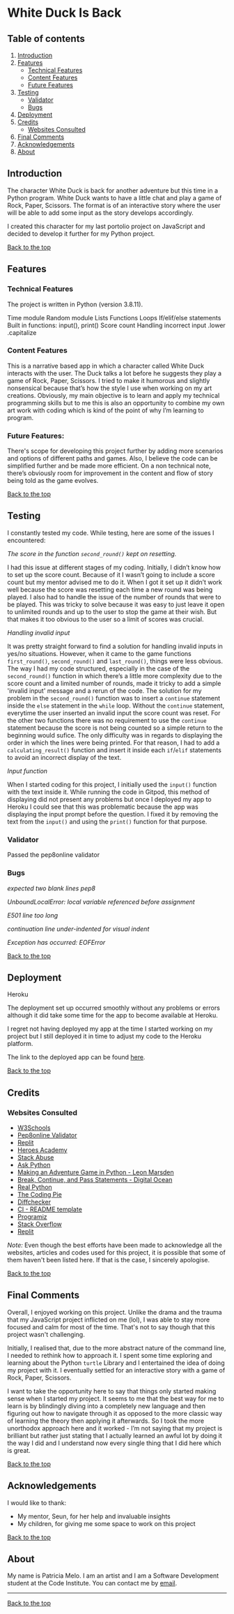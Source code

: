 # White Duck Is Back


## Table of contents

1. [Introduction](#introduction)
1. [Features](#features)
    * [Technical Features](#technical-features)
    * [Content Features](#content-features)	
    * [Future Features](#future-features)
1. [Testing](#testing)
    * [Validator](#validator)
    * [Bugs](#bugs)
1. [Deployment](#deployment)
1. [Credits](#credits)
    * [Websites Consulted](#websites-consulted)
1. [Final Comments](#final-comments)
1. [Acknowledgements](#acknowledgements)
1. [About](#about)


## Introduction </a>

The character White Duck is back for another adventure but this time in a Python program. White Duck wants to have a little chat and play a game of Rock, Paper, Scissors. The format is of an interactive story where the user will be able to add some input as the story develops accordingly. 

I created this character for my last portolio project on JavaScript and decided to develop it further for my Python project.

[Back to the top](#white-duck-is-back)

## Features

### Technical Features

The project is written in Python (version 3.8.11).

Time module
Random module
Lists
Functions
Loops
If/elif/else statements
Built in functions: input(), print()
Score count
Handling incorrect input
.lower
.capitalize

### Content Features

This is a narrative based app in which a character called White Duck interacts with the user. The Duck talks a lot before he suggests they play a game of Rock, Paper, Scissors. I tried to make it humorous and slightly nonsensical because that’s how the style I use when working on my art creations. Obviously, my main objective is to learn and apply my technical programming skills but to me this is also an opportunity to combine my own art work with coding which is kind of the point of why I’m learning to program. 

### Future Features:

There's scope for developing this project further by adding more scenarios and options of different paths and games. 
Also, I believe the code can be simplified further and be made more efficient.
On a non technical note, there’s obviously room for improvement in the content and flow of story being told as the game evolves.  

    
[Back to the top](#white-duck-is-back)

## Testing

I constantly tested my code. While testing, here are some of the issues I encountered:

*The score in the function `second_round()` kept on resetting.*

I had this issue at different stages of my coding. Initially, I didn’t know how to set up the score count. Because of it I wasn’t going to include a score count but my mentor advised me to do it. When I got it set up it didn’t work well because the score was resetting each time a new round was being played. I also had to handle the issue of the number of rounds that were to be played. This was tricky to solve because it was easy to just leave it open to unlimited rounds and up to the user to stop the game at their wish. But that makes it too obvious to the user so a limit of scores was crucial.

*Handling invalid input*

It was pretty straight forward to find a solution for handling invalid inputs in yes/no situations. However, when it came to the game functions `first_round()`, `second_round()` and `last_round()`, things were less obvious. The way I had my code structured, especially in the case of the `second_round()` function in which there’s a little more complexity due to the score count and a limited number of rounds, made it tricky to add a simple 'invalid input' message and a rerun of the code. The solution for my problem in the `second_round()` function was to insert a `continue` statement inside the `else` statement in the `while` loop. Without the `continue` statement, everytime the user inserted an invalid input the score count was reset. For the other two functions there was no requirement to use the `continue` statement because the score is not being counted so a simple return to the beginning would sufice. The only difficulty was in regards to displaying the order in which the lines were being printed. For that reason, I had to add a `calculating_result()` function and insert it inside each `if`/`elif` statements to avoid an incorrect display of the text.  

*Input function*

When I started coding for this project, I initially used the `input()` function with the text inside it. While running the code in Gitpod, this method of displaying did not present any problems but once I deployed my app to Heroku I could see that this was problematic because the app was displaying the input prompt before the question. I fixed it by removing the text from the `input()` and using the `print()` function for that purpose.



### Validator

Passed the pep8online validator

### Bugs

*expected two blank lines pep8*

*UnboundLocalError: local variable referenced before assignment*

*E501 line too long*

*continuation line under-indented for visual indent*

*Exception has occurred: EOFError*


[Back to the top](#white-duck-is-back)

## Deployment </a>

Heroku

The deployment set up occurred smoothly without any problems or errors although it did take some time for the app to become available at Heroku.

I regret not having deployed my app at the time I started working on my project but I still deployed it in time to adjust my code to the Heroku platform. 

The link to the deployed app can be found [here](https://white-duck-is-back.herokuapp.com/).

[Back to the top](#white-duck-is-back)


## Credits


### Websites Consulted

* [W3Schools](https://www.w3schools.com/)
* [Pep8online Validator](http://pep8online.com/)
* [Replit](https://replit.com/)
* [Heroes Academy](https://intropython-fall2016.readthedocs.io/en/latest/tutorials/index.html)
* [Stack Abuse](https://stackabuse.com/getting-user-input-in-python/)
* [Ask Python](https://www.askpython.com/python/text-based-adventure-game)
* [Making an Adventure Game in Python - Leon Marsden](https://www.youtube.com/watch?v=EbAdsK8s0-U)
* [Break, Continue, and Pass Statements - Digital Ocean](https://www.digitalocean.com/community/tutorials/how-to-use-break-continue-and-pass-statements-when-working-with-loops-in-python-3)
* [Real Python](https://realpython.com/python-rock-paper-scissors/)
* [The Coding Pie](https://thecodingpie.com/post/make-your-own-text-based-adventure-game-in-python3)
* [Diffchecker](https://www.diffchecker.com/diff)
* [CI - README template](https://github.com/Code-Institute-Solutions/readme-template)
* [Programiz](https://www.programiz.com/python-programming/modules)
* [Stack Overflow](http://stackoverflow.com)
* [Replit](https://replit.com/)

*Note:* Even though the best efforts have been made to acknowledge all the websites, articles and codes used for this project, it is possible that some of them haven't been listed here. If that is the case, I sincerely apologise. 

[Back to the top](#white-duck-is-back)

## Final Comments

Overall, I enjoyed working on this project. Unlike the drama and the trauma that my JavaScript project inflicted on me (lol), I was able to stay more focused and calm for most of the time. That's not to say though that this project wasn't challenging.

Initially, I realised that, due to the more abstract nature of the command line, I needed to rethink how to approach it. I spent some time exploring and learning about the Python `turtle` Library and I entertained the idea of doing my project with it. I eventually settled for an interactive story with a game of Rock, Paper, Scissors.

I want to take the opportunity here to say that things only started making sense when I started my project. It seems to me that the best way for me to learn is by blindingly diving into a completely new language and then figuring out how to navigate through it as opposed to the more classic way of learning the theory then applying it afterwards. So I took the more unorthodox approach here and it worked - I’m not saying that my project is brilliant but rather just stating that I actually learned an awful lot by doing it the way I did and I understand now every single thing that I did here which is great.

[Back to the top](#white-duck-is-back)

## Acknowledgements

I would like to thank:
* My mentor, Seun, for her help and invaluable insights
* My children, for giving me some space to work on this project

[Back to the top](#white-duck-is-back)

## About

My name is Patricia Melo. I am an artist and I am a Software Development student at the Code Institute. You can contact me by [email](mailto:contact@patriciamelo.ie).

*******

[Back to the top](#white-duck-is-back)

